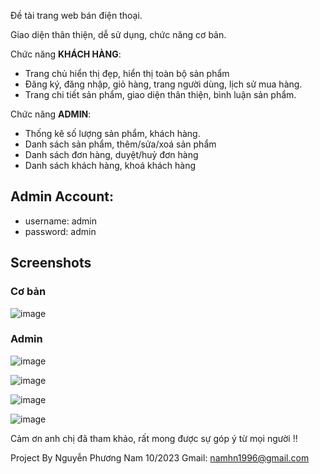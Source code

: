 

Đề tài trang web bán điện thoại.

Giao diện thân thiện, dễ sử dụng, chức năng cơ bản.

Chức năng **KHÁCH HÀNG**:

- Trang chủ hiển thị đẹp, hiển thị toàn bộ sản phẩm
- Đăng ký, đăng nhập, giỏ hàng, trang người dùng, lịch sử mua hàng.
- Trang chi tiết sản phẩm, giao diện thân thiện, bình luận sản phẩm.

Chức năng **ADMIN**:

- Thống kê số lượng sản phẩm, khách hàng.
- Danh sách sản phẩm, thêm/sửa/xoá sản phẩm
- Danh sách đơn hàng, duyệt/huỷ đơn hàng
- Danh sách khách hàng, khoá khách hàng

## Admin Account: 
+ username: admin
+ password: admin

## Screenshots

### Cơ bản

![image](https://github.com/namhn1996/project4/assets/130650832/f31ccc30-502a-4487-b707-136ab01adaf4)

### Admin

![image](https://github.com/namhn1996/project4/assets/130650832/edde52c1-b25a-4e98-ba41-d97254cc785b)


![image](https://github.com/namhn1996/project4/assets/130650832/b9f7409d-fd14-4fc2-b2f3-afa1eca86cd3)


![image](https://github.com/namhn1996/project4/assets/130650832/5009fdad-d764-4d7d-b147-4ba5cd1a5538)


![image](https://github.com/namhn1996/project4/assets/130650832/62a408ec-df7d-477f-9ceb-6da619cdc903)

Cảm ơn anh chị đã tham khảo, rất mong được sự góp ý từ mọi người !!

Project By Nguyễn Phương Nam 10/2023
Gmail: namhn1996@gmail.com

